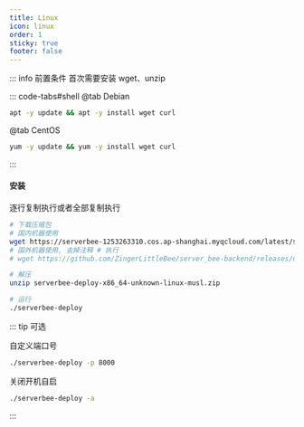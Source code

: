 ```yaml
---
title: Linux
icon: linux
order: 1
sticky: true
footer: false
---
```


::: info 前置条件
首次需要安装 wget、unzip

::: code-tabs#shell
@tab Debian

```bash
apt -y update && apt -y install wget curl
```

@tab CentOS

```bash
yum -y update && yum -y install wget curl
```

:::

#### 安装
逐行复制执行或者全部复制执行

```bash
# 下载压缩包
# 国内机器使用
wget https://serverbee-1253263310.cos.ap-shanghai.myqcloud.com/latest/serverbee-deploy-x86_64-unknown-linux-musl.zip
# 国外机器使用, 去掉注释 # 执行
# wget https://github.com/ZingerLittleBee/server_bee-backend/releases/download/v0.0.1/serverbee-deploy-x86_64-unknown-linux-musl.zip

# 解压
unzip serverbee-deploy-x86_64-unknown-linux-musl.zip

# 运行
./serverbee-deploy
```

::: tip 可选

自定义端口号
```bash
./serverbee-deploy -p 8000
```

关闭开机自启
```bash
./serverbee-deploy -a
```

:::
